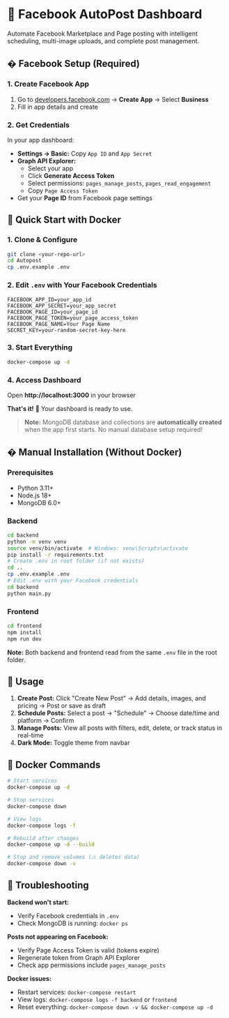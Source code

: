 # 🚀 Facebook AutoPost Dashboard

Automate Facebook Marketplace and Page posting with intelligent scheduling, multi-image uploads, and complete post management.



## � Facebook Setup (Required)

### 1. Create Facebook App
1. Go to [developers.facebook.com](https://developers.facebook.com/) → **Create App** → Select **Business**
2. Fill in app details and create

### 2. Get Credentials
In your app dashboard:
- **Settings → Basic:** Copy `App ID` and `App Secret`
- **Graph API Explorer:** 
  - Select your app
  - Click **Generate Access Token**
  - Select permissions: `pages_manage_posts`, `pages_read_engagement`
  - Copy `Page Access Token`
- Get your **Page ID** from Facebook page settings

## 🚀 Quick Start with Docker

### 1. Clone & Configure
```bash
git clone <your-repo-url>
cd Autopost
cp .env.example .env
```

### 2. Edit `.env` with Your Facebook Credentials
```env
FACEBOOK_APP_ID=your_app_id
FACEBOOK_APP_SECRET=your_app_secret
FACEBOOK_PAGE_ID=your_page_id
FACEBOOK_PAGE_TOKEN=your_page_access_token
FACEBOOK_PAGE_NAME=Your Page Name
SECRET_KEY=your-random-secret-key-here
```

### 3. Start Everything
```bash
docker-compose up -d
```

### 4. Access Dashboard
Open **http://localhost:3000** in your browser

**That's it!** 🎉 Your dashboard is ready to use.

> **Note:** MongoDB database and collections are **automatically created** when the app first starts. No manual database setup required!

## � Manual Installation (Without Docker)

### Prerequisites
- Python 3.11+
- Node.js 18+
- MongoDB 6.0+

### Backend
```bash
cd backend
python -m venv venv
source venv/bin/activate  # Windows: venv\Scripts\activate
pip install -r requirements.txt
# Create .env in root folder (if not exists)
cd ..
cp .env.example .env
# Edit .env with your Facebook credentials
cd backend
python main.py
```

### Frontend
```bash
cd frontend
npm install
npm run dev
```

**Note:** Both backend and frontend read from the same `.env` file in the root folder.

## 📖 Usage

1. **Create Post:** Click "Create New Post" → Add details, images, and pricing → Post or save as draft
2. **Schedule Posts:** Select a post → "Schedule" → Choose date/time and platform → Confirm
3. **Manage Posts:** View all posts with filters, edit, delete, or track status in real-time
4. **Dark Mode:** Toggle theme from navbar

## 🐳 Docker Commands

```bash
# Start services
docker-compose up -d

# Stop services
docker-compose down

# View logs
docker-compose logs -f

# Rebuild after changes
docker-compose up -d --build

# Stop and remove volumes (⚠️ deletes data)
docker-compose down -v
```

## 🔧 Troubleshooting

**Backend won't start:**
- Verify Facebook credentials in `.env`
- Check MongoDB is running: `docker ps`

**Posts not appearing on Facebook:**
- Verify Page Access Token is valid (tokens expire)
- Regenerate token from Graph API Explorer
- Check app permissions include `pages_manage_posts`

**Docker issues:**
- Restart services: `docker-compose restart`
- View logs: `docker-compose logs -f backend` or `frontend`
- Reset everything: `docker-compose down -v && docker-compose up -d`
